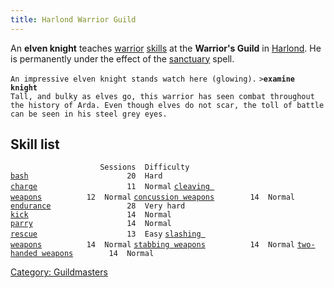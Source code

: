 ```yaml
---
title: Harlond Warrior Guild
---
```


An **elven knight** teaches [warrior](warrior "wikilink")
[skills](skill "wikilink") at the **Warrior's Guild** in
[Harlond](Harlond "wikilink"). He is permanently under the effect of the
[sanctuary](sanctuary "wikilink") spell.

`An impressive elven knight stands watch here (glowing).`
`>`**`examine knight`**
`Tall, and bulky as elves go, this warrior has seen combat throughout`
`the history of Arda. Even though elves do not scar, the toll of battle`
`can be seen in his steel grey eyes.`

## Skill list

`                    Sessions  Difficulty`
[`bash`](bash "wikilink")`                      20  Hard`
[`charge`](charge "wikilink")`                    11  Normal`
[`cleaving weapons`](cleaving_weapons "wikilink")`          12  Normal`
[`concussion weapons`](concussion_weapons "wikilink")`        14  Normal`
[`endurance`](endurance "wikilink")`                 28  Very hard`
[`kick`](kick "wikilink")`                      14  Normal`
[`parry`](parry "wikilink")`                     14  Normal`
[`rescue`](rescue "wikilink")`                    13  Easy`
[`slashing weapons`](slashing_weapons "wikilink")`          14  Normal`
[`stabbing weapons`](stabbing_weapons "wikilink")`          14  Normal`
[`two-handed weapons`](two-handed_weapons "wikilink")`        14  Normal`

[Category: Guildmasters](Category:_Guildmasters "wikilink")